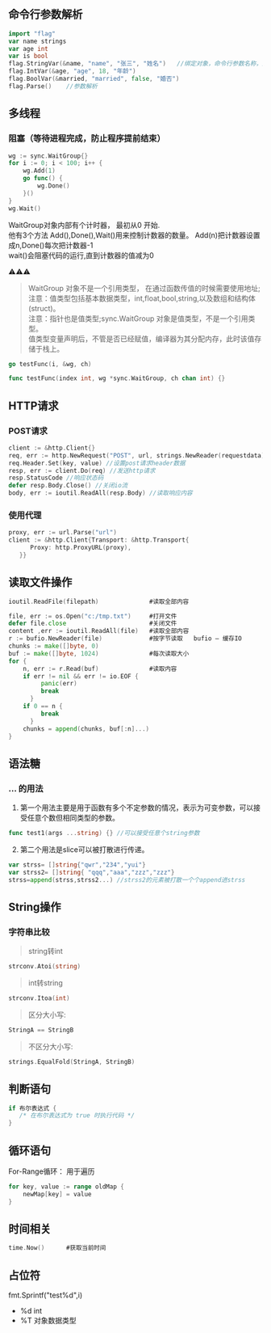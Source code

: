 ## 命令行参数解析
```go
import "flag"
var name strings
var age int
var is bool
flag.StringVar(&name, "name", "张三", "姓名")   //绑定对象，命令行参数名称，默认值，参数说明
flag.IntVar(&age, "age", 18, "年龄")
flag.BoolVar(&married, "married", false, "婚否")
flag.Parse()    //参数解析
```

## 多线程
### 阻塞（等待进程完成，防止程序提前结束）
```go
wg := sync.WaitGroup{}
for i := 0; i < 100; i++ {
    wg.Add(1)
    go func() {
        wg.Done()
    }()
}
wg.Wait()
```
WaitGroup对象内部有个计时器， 最初从0 开始.  
他有3个方法 Add(),Done(),Wait()用来控制计数器的数量。 Add(n)把计数器设置成n,Done()每次把计数器-1  
wait()会阻塞代码的运行,直到计数器的值减为0  

⚠️⚠️⚠️
> WaitGroup 对象不是一个引用类型， 在通过函数传值的时候需要使用地址;
注意：值类型包括基本数据类型，int,float,bool,string,以及数组和结构体(struct)。  
注意：指针也是值类型;sync.WaitGroup 对象是值类型，不是一个引用类型。  
值类型变量声明后，不管是否已经赋值，编译器为其分配内存，此时该值存储于栈上。
```go
go testFunc(i, &wg, ch)

func testFunc(index int, wg *sync.WaitGroup, ch chan int) {}
```

## HTTP请求

### POST请求
```go
client := &http.Client{}
req, err := http.NewRequest("POST", url, strings.NewReader(requestdata))
req.Header.Set(key, value) //设置post请求header数据
resp, err := client.Do(req) //发送http请求
resp.StatusCode //响应状态码
defer resp.Body.Close() //关闭io流
body, err := ioutil.ReadAll(resp.Body) //读取响应内容
```
### 使用代理
```go
proxy, err := url.Parse("url")
client := &http.Client{Transport: &http.Transport{
      Proxy: http.ProxyURL(proxy),
   }}
```

##  读取文件操作
```go
ioutil.ReadFile(filepath)              #读取全部内容

file, err := os.Open("c:/tmp.txt")     #打开文件
defer file.close                       #关闭文件
content ,err := ioutil.ReadAll(file)   #读取全部内容
r := bufio.NewReader(file)             #按字节读取   bufio — 缓存IO
chunks := make([]byte, 0)
buf := make([]byte, 1024)              #每次读取大小
for {
    n, err := r.Read(buf)              #读取内容
    if err != nil && err != io.EOF {
         panic(err)
         break
      }
    if 0 == n {
         break
      }
    chunks = append(chunks, buf[:n]...)
}
```

## 语法糖
### ... 的用法
1. 第一个用法主要是用于函数有多个不定参数的情况，表示为可变参数，可以接受任意个数但相同类型的参数。
```go
func test1(args ...string) {} //可以接受任意个string参数
```
2. 第二个用法是slice可以被打散进行传递。
```go
var strss= []string{"qwr","234","yui"}
var strss2= []string{ "qqq","aaa","zzz","zzz"}
strss=append(strss,strss2...) //strss2的元素被打散一个个append进strss
```

## String操作

### 字符串比较
> string转int
```go
strconv.Atoi(string)
```
> int转string
```go
strconv.Itoa(int)
```
> 区分大小写:
```go
StringA == StringB
```
> 不区分大小写:
```go
strings.EqualFold(StringA, StringB)
```

## 判断语句
```go
if 布尔表达式 {
   /* 在布尔表达式为 true 时执行代码 */
}
```

## 循环语句
For-Range循环：
用于遍历
```go
for key, value := range oldMap {
    newMap[key] = value
}
```

## 时间相关
```go
time.Now()      #获取当前时间
```

## 占位符
fmt.Sprintf("test%d",i)
- %d  int
- %T  对象数据类型

